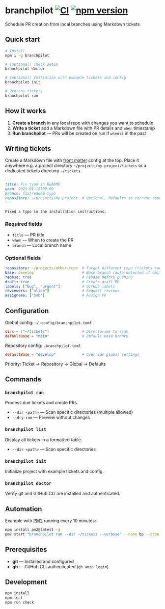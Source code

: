 # branchpilot [![CI](https://github.com/AlecRust/branchpilot/actions/workflows/ci.yml/badge.svg)](https://github.com/AlecRust/branchpilot/actions/workflows/ci.yml) [![npm version](https://img.shields.io/npm/v/branchpilot.svg)](https://www.npmjs.com/package/branchpilot)

Schedule PR creation from local branches using Markdown tickets.

## Quick start

```bash
# Install
npm i -g branchpilot

# (optional) Check setup
branchpilot doctor

# (optional) Initialize with example tickets and config
branchpilot init

# Process tickets
branchpilot run
```

## How it works

1. **Create a branch** in any local repo with changes you want to schedule
2. **Write a ticket** add a Markdown file with PR details and `when` timestamp
3. **Run branchpilot** — PRs will be created on run if `when` is in the past

## Writing tickets

Create a Markdown file with [front matter](https://gohugo.io/content-management/front-matter/) config at the top. Place it anywhere e.g. a project directory `~/projects/my-project/tickets` or a dedicated tickets directory `~/tickets`.

```markdown
---
title: Fix typo in README
when: 2025-01-15T09:00
branch: fix/readme-typo
repository: ~/projects/my-project  # Optional, defaults to current repo
---

Fixed a typo in the installation instructions.
```

### Required fields

- `title` — PR title
- `when` — When to create the PR
- `branch` — Local branch name

### Optional fields

```yaml
repository: ~/projects/other-repo  # Target different repo (tickets can be placed anywhere)
base: develop                      # Base branch (auto-detected if omitted)
rebase: true                       # Rebase before pushing
draft: true                        # Create draft PR
labels: ["bug", "urgent"]          # GitHub labels
reviewers: ["alice"]               # Request reviews
assignees: ["bob"]                 # Assign PR
```

## Configuration

Global config: `~/.config/branchpilot.toml`

```toml
dirs = ["~/tickets"]               # Directories to scan
defaultBase = "main"               # Default base branch
```

Repository config: `.branchpilot.toml`

```toml
defaultBase = "develop"            # Override global settings
```

Priority: Ticket → Repository → Global → Defaults

## Commands

### `branchpilot run`

Process due tickets and create PRs.

- `--dir <path>` — Scan specific directories (multiple allowed)
- `--dry-run` — Preview without changes

### `branchpilot list`

Display all tickets in a formatted table.

- `--dir <path>` — Scan specific directories

### `branchpilot init`

Initialize project with example tickets and config.

### `branchpilot doctor`

Verify git and GitHub CLI are installed and authenticated.

## Automation

Example with [PM2](https://pm2.keymetrics.io/) running every 10 minutes:

```bash
npm install pm2@latest -g
pm2 start "branchpilot run --dir ~/tickets --verbose" --name bp --cron "*/10 * * * *"
```

## Prerequisites

- **git** — Installed and configured
- **gh** — GitHub CLI authenticated (`gh auth login`)

## Development

```bash
npm install
npm test
npm run check
```
